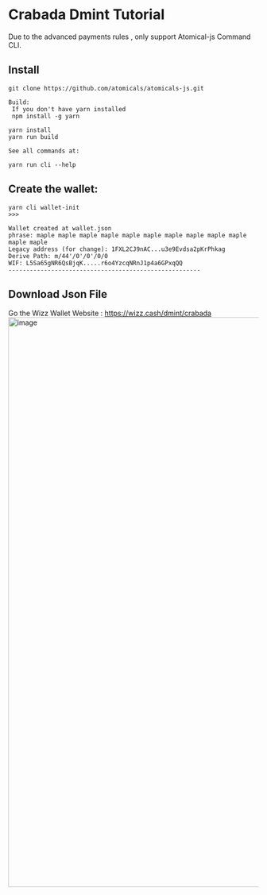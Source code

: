 # Crabada  Dmint Tutorial
Due to the advanced payments rules , only support Atomical-js Command CLI.
## Install
``` Download the github repo:
git clone https://github.com/atomicals/atomicals-js.git

Build:
 If you don't have yarn installed
 npm install -g yarn

yarn install
yarn run build

See all commands at:

yarn run cli --help
```

## Create the wallet:

```
yarn cli wallet-init
>>>

Wallet created at wallet.json
phrase: maple maple maple maple maple maple maple maple maple maple maple maple
Legacy address (for change): 1FXL2CJ9nAC...u3e9Evdsa2pKrPhkag
Derive Path: m/44'/0'/0'/0/0
WIF: L5Sa65gNR6QsBjqK.....r6o4YzcqNRnJ1p4a6GPxqQQ
------------------------------------------------------
```

## Download Json File 
Go the Wizz Wallet Website : https://wizz.cash/dmint/crabada
<img width="1148" alt="image" src="https://github.com/atomcrabada/crabada/assets/152573630/9923a445-17ec-40a4-b47a-d4f5cbddf283">
